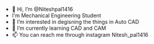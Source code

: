 - 👋 Hi, I’m @Niteshpal1416
- I'm Mechanical Engineering Student
- 👀 I’m interested in degisning the things in Auto CAD 
- 🌱 I’m currently learning CAD and CAM
- 📫 You can reach me through instagram Nitesh_pal1416

<!---
Niteshpal1416/Niteshpal1416 is a ✨ special ✨ repository because its `README.md` (this file) appears on your GitHub profile.
You can click the Preview link to take a look at your changes.
--->
